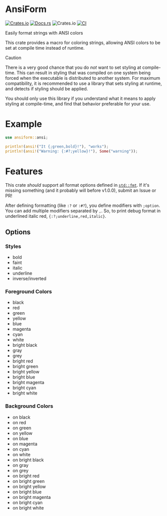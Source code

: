 # AnsiForm

[![Crates.io](https://img.shields.io/crates/v/ansiform)](https://crates.io/crates/ansiform)
[![Docs.rs](https://docs.rs/ansiform/badge.svg)](https://docs.rs/ansiform)
![Crates.io](https://img.shields.io/crates/d/ansiform)
[![CI](https://github.com/spenserblack/ansiform/actions/workflows/ci.yml/badge.svg)](https://github.com/spenserblack/ansiform/actions/workflows/ci.yml)

Easily format strings with ANSI colors

This crate provides a macro for coloring strings, allowing ANSI colors to be set at compile time
instead of runtime.

> [!CAUTION]
> There is a very good chance that you do *not* want to set styling at compile-time.
> This can result in styling that was compiled on one system being forced when the
> executable is distributed to another system. For maximum compatibility, it is recommended
> to use a library that sets styling at runtime, and detects if styling should be applied.
>
> You should only use this library if you understand what it means to apply styling at
> compile-time, and find that behavior preferable for your use.

# Example

```rust
use ansiform::ansi;

println!(ansi!("It {;green,bold}!"), "works");
println!(ansi!("Warning: {:#?;yellow}!"), Some("warning"));
```

# Features

This crate *should* support all format options defined in
[`std::fmt`](https://doc.rust-lang.org/std/fmt/). If it's missing something (and it probably will
before v1.0.0), submit an Issue or PR!

After defining formatting (like `:?` or `:#?`), you define modifiers with `;option`. You can add
multiple modifiers separated by `,`. So, to print debug format in underlined italic red,
`{:?;underline,red,italic}`.

## Options

###  Styles

- bold
- faint
- italic
- underline
- inverse/inverted

### Foreground Colors

- black
- red
- green
- yellow
- blue
- magenta
- cyan
- white
- bright black
- gray
- grey
- bright red
- bright green
- bright yellow
- bright blue
- bright magenta
- bright cyan
- bright white

### Background Colors

- on black
- on red
- on green
- on yellow
- on blue
- on magenta
- on cyan
- on white
- on bright black
- on gray
- on grey
- on bright red
- on bright green
- on bright yellow
- on bright blue
- on bright magenta
- on bright cyan
- on bright white
